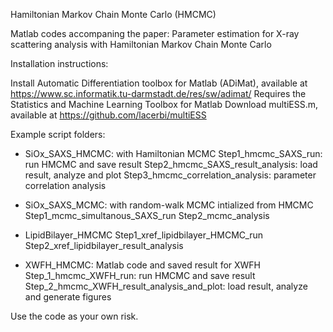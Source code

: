 Hamiltonian Markov Chain Monte Carlo (HMCMC)

Matlab codes accompaning the paper: Parameter estimation for X-ray scattering analysis with Hamiltonian Markov Chain Monte Carlo

Installation instructions:

Install Automatic Differentiation toolbox for Matlab (ADiMat), available at https://www.sc.informatik.tu-darmstadt.de/res/sw/adimat/
Requires the Statistics and Machine Learning Toolbox for Matlab
Download multiESS.m, available at https://github.com/lacerbi/multiESS


Example script folders:

* SiOx_SAXS_HMCMC: with Hamiltonian MCMC
Step1_hmcmc_SAXS_run: run HMCMC and save result
Step2_hmcmc_SAXS_result_analysis: load result, analyze and plot
Step3_hmcmc_correlation_analysis: parameter correlation analysis

* SiOx_SAXS_MCMC: with random-walk MCMC intialized from HMCMC
Step1_mcmc_simultanous_SAXS_run
Step2_mcmc_analysis

* LipidBilayer_HMCMC
Step1_xref_lipidbilayer_HMCMC_run
Step2_xref_lipidbilayer_result_analysis

* XWFH_HMCMC: Matlab code and saved result for XWFH
Step_1_hmcmc_XWFH_run: run HMCMC and save result
Step_2_hmcmc_XWFH_result_analysis_and_plot: load result, analyze and generate figures

Use the code as your own risk.
